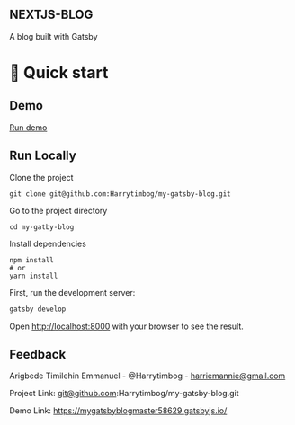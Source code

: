 ## NEXTJS-BLOG
A blog built with Gatsby

# 🚀 Quick start

## Demo    

[Run demo](https://mygatsbyblogmaster58629.gatsbyjs.io/)

## Run Locally   

Clone the project

``` console
git clone git@github.com:Harrytimbog/my-gatsby-blog.git
```

Go to the project directory

``` console
cd my-gatby-blog
```

Install dependencies

``` console
npm install
# or
yarn install
```

First, run the development server:

```bash
gatsby develop
```


Open [http://localhost:8000](http://localhost:8000) with your browser to see the result.


## Feedback  

Arigbede Timilehin Emmanuel - @Harrytimbog - harriemannie@gmail.com

Project Link: git@github.com:Harrytimbog/my-gatsby-blog.git

Demo Link: https://mygatsbyblogmaster58629.gatsbyjs.io/
